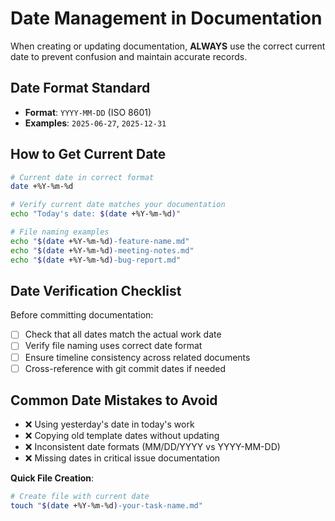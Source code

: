 # Date Management in Documentation

When creating or updating documentation, **ALWAYS** use the correct current date to prevent confusion and maintain accurate records.

## **Date Format Standard**
- **Format**: `YYYY-MM-DD` (ISO 8601)
- **Examples**: `2025-06-27`, `2025-12-31`

## **How to Get Current Date**
```bash
# Current date in correct format
date +%Y-%m-%d

# Verify current date matches your documentation
echo "Today's date: $(date +%Y-%m-%d)"

# File naming examples
echo "$(date +%Y-%m-%d)-feature-name.md"
echo "$(date +%Y-%m-%d)-meeting-notes.md"
echo "$(date +%Y-%m-%d)-bug-report.md"
```

## **Date Verification Checklist**
Before committing documentation:
- [ ] Check that all dates match the actual work date
- [ ] Verify file naming uses correct date format
- [ ] Ensure timeline consistency across related documents
- [ ] Cross-reference with git commit dates if needed

## **Common Date Mistakes to Avoid**
- ❌ Using yesterday's date in today's work
- ❌ Copying old template dates without updating
- ❌ Inconsistent date formats (MM/DD/YYYY vs YYYY-MM-DD)
- ❌ Missing dates in critical issue documentation

**Quick File Creation**:
```bash
# Create file with current date
touch "$(date +%Y-%m-%d)-your-task-name.md"
```